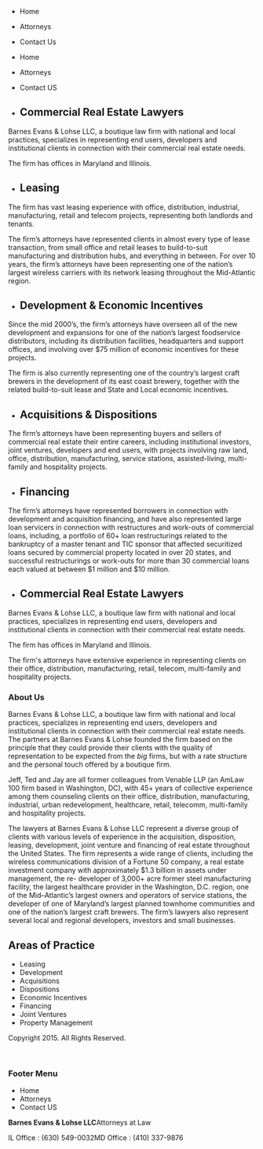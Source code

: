   * Home
  * Attorneys
  * Contact Us

  * Home
  * Attorneys
  * Contact US

  * ##  Commercial Real Estate Lawyers

Barnes Evans & Lohse LLC, a boutique law firm with national and local
practices, specializes in representing end users, developers and institutional
clients in connection with their commercial real estate needs.

The firm has offices in Maryland and Illinois.

  * ##  Leasing

The firm has vast leasing experience with office, distribution, industrial,
manufacturing, retail and telecom projects, representing both landlords and
tenants.

The firm’s attorneys have represented clients in almost every type of lease
transaction, from small office and retail leases to build-to-suit
manufacturing and distribution hubs, and everything in between. For over 10
years, the firm’s attorneys have been representing one of the nation’s largest
wireless carriers with its network leasing throughout the Mid-Atlantic region.

  * ##  Development & Economic Incentives

Since the mid 2000’s, the firm’s attorneys have overseen all of the new
development and expansions for one of the nation’s largest foodservice
distributors, including its distribution facilities, headquarters and support
offices, and involving over $75 million of economic incentives for these
projects.

The firm is also currently representing one of the country’s largest craft
brewers in the development of its east coast brewery, together with the
related build-to-suit lease and State and Local economic incentives.

  * ##  Acquisitions & Dispositions

The firm’s attorneys have been representing buyers and sellers of commercial
real estate their entire careers, including institutional investors, joint
ventures, developers and end users, with projects involving raw land, office,
distribution, manufacturing, service stations, assisted-living, multi-family
and hospitality projects.

  * ##  Financing

The firm’s attorneys have represented borrowers in connection with development
and acquisition financing, and have also represented large loan servicers in
connection with restructures and work-outs of commercial loans, including, a
portfolio of 60+ loan restructurings related to the bankruptcy of a master
tenant and TIC sponsor that affected securitized loans secured by commercial
property located in over 20 states, and successful restructurings or work-outs
for more than 30 commercial loans each valued at between $1 million and $10
million.

  * ##  Commercial Real Estate Lawyers

Barnes Evans & Lohse LLC, a boutique law firm with national and local
practices, specializes in representing end users, developers and institutional
clients in connection with their commercial real estate needs.

The firm has offices in Maryland and Illinois.

The firm's attorneys have extensive experience in representing clients on
their office, distribution, manufacturing, retail, telecom, multi-family and
hospitality projects.

### About Us

Barnes Evans & Lohse LLC, a boutique law firm with national and local
practices, specializes in representing end users, developers and institutional
clients in connection with their commercial real estate needs. The partners at
Barnes Evans & Lohse founded the firm based on the principle that they could
provide their clients with the quality of representation to be expected from
the _big_ firms, but with a rate structure and the personal touch offered by a
boutique firm.

Jeff, Ted and Jay are all former colleagues from Venable LLP (an AmLaw 100
firm based in Washington, DC), with 45+ years of collective experience among
them counseling clients on their office, distribution, manufacturing,
industrial, urban redevelopment, healthcare, retail, telecomm, multi-family
and hospitality projects.

The lawyers at Barnes Evans & Lohse LLC represent a diverse group of clients
with various levels of experience in the acquisition, disposition, leasing,
development, joint venture and financing of real estate throughout the United
States. The firm represents a wide range of clients, including the wireless
communications division of a Fortune 50 company, a real estate investment
company with approximately $1.3 billion in assets under management, the re-
developer of 3,000+ acre former steel manufacturing facility, the largest
healthcare provider in the Washington, D.C. region, one of the Mid–Atlantic’s
largest owners and operators of service stations, the developer of one of
Maryland’s largest planned townhome communities and one of the nation’s
largest craft brewers. The firm’s lawyers also represent several local and
regional developers, investors and small businesses.

## Areas of Practice

  * Leasing
  * Development
  * Acquisitions
  * Dispositions
  * Economic Incentives
  * Financing
  * Joint Ventures
  * Property Management

Copyright 2015. All Rights Reserved.

﻿

### Footer Menu

  * Home
  * Attorneys
  * Contact US

**Barnes Evans & Lohse LLC**Attorneys at Law  

IL Office : (630) 549-0032MD Office : (410) 337-9876

